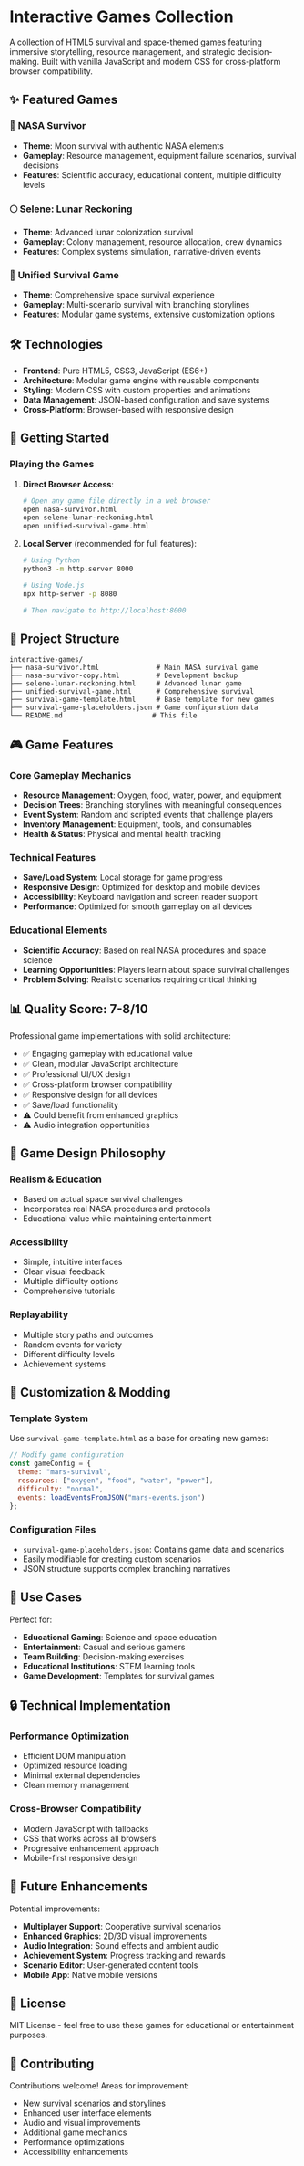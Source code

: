 # Interactive Games Collection

A collection of HTML5 survival and space-themed games featuring immersive storytelling, resource management, and strategic decision-making. Built with vanilla JavaScript and modern CSS for cross-platform browser compatibility.

## ✨ Featured Games

### 🌙 **NASA Survivor**
- **Theme**: Moon survival with authentic NASA elements
- **Gameplay**: Resource management, equipment failure scenarios, survival decisions
- **Features**: Scientific accuracy, educational content, multiple difficulty levels

### 🌕 **Selene: Lunar Reckoning**
- **Theme**: Advanced lunar colonization survival
- **Gameplay**: Colony management, resource allocation, crew dynamics
- **Features**: Complex systems simulation, narrative-driven events

### 🚀 **Unified Survival Game**
- **Theme**: Comprehensive space survival experience
- **Gameplay**: Multi-scenario survival with branching storylines
- **Features**: Modular game systems, extensive customization options

## 🛠️ Technologies

- **Frontend**: Pure HTML5, CSS3, JavaScript (ES6+)
- **Architecture**: Modular game engine with reusable components
- **Styling**: Modern CSS with custom properties and animations
- **Data Management**: JSON-based configuration and save systems
- **Cross-Platform**: Browser-based with responsive design

## 🚀 Getting Started

### Playing the Games

1. **Direct Browser Access**:
   ```bash
   # Open any game file directly in a web browser
   open nasa-survivor.html
   open selene-lunar-reckoning.html
   open unified-survival-game.html
   ```

2. **Local Server** (recommended for full features):
   ```bash
   # Using Python
   python3 -m http.server 8000
   
   # Using Node.js
   npx http-server -p 8080
   
   # Then navigate to http://localhost:8000
   ```

## 📁 Project Structure

```
interactive-games/
├── nasa-survivor.html              # Main NASA survival game
├── nasa-survivor-copy.html         # Development backup
├── selene-lunar-reckoning.html     # Advanced lunar game
├── unified-survival-game.html      # Comprehensive survival
├── survival-game-template.html     # Base template for new games
├── survival-game-placeholders.json # Game configuration data
└── README.md                      # This file
```

## 🎮 Game Features

### Core Gameplay Mechanics
- **Resource Management**: Oxygen, food, water, power, and equipment
- **Decision Trees**: Branching storylines with meaningful consequences
- **Event System**: Random and scripted events that challenge players
- **Inventory Management**: Equipment, tools, and consumables
- **Health & Status**: Physical and mental health tracking

### Technical Features
- **Save/Load System**: Local storage for game progress
- **Responsive Design**: Optimized for desktop and mobile devices
- **Accessibility**: Keyboard navigation and screen reader support
- **Performance**: Optimized for smooth gameplay on all devices

### Educational Elements
- **Scientific Accuracy**: Based on real NASA procedures and space science
- **Learning Opportunities**: Players learn about space survival challenges
- **Problem Solving**: Realistic scenarios requiring critical thinking

## 📊 Quality Score: 7-8/10

Professional game implementations with solid architecture:
- ✅ Engaging gameplay with educational value
- ✅ Clean, modular JavaScript architecture
- ✅ Professional UI/UX design
- ✅ Cross-platform browser compatibility
- ✅ Responsive design for all devices
- ✅ Save/load functionality
- ⚠️ Could benefit from enhanced graphics
- ⚠️ Audio integration opportunities

## 🎯 Game Design Philosophy

### Realism & Education
- Based on actual space survival challenges
- Incorporates real NASA procedures and protocols
- Educational value while maintaining entertainment

### Accessibility
- Simple, intuitive interfaces
- Clear visual feedback
- Multiple difficulty options
- Comprehensive tutorials

### Replayability
- Multiple story paths and outcomes
- Random events for variety
- Different difficulty levels
- Achievement systems

## 🔧 Customization & Modding

### Template System
Use `survival-game-template.html` as a base for creating new games:

```javascript
// Modify game configuration
const gameConfig = {
  theme: "mars-survival",
  resources: ["oxygen", "food", "water", "power"],
  difficulty: "normal",
  events: loadEventsFromJSON("mars-events.json")
};
```

### Configuration Files
- `survival-game-placeholders.json`: Contains game data and scenarios
- Easily modifiable for creating custom scenarios
- JSON structure supports complex branching narratives

## 🎯 Use Cases

Perfect for:
- **Educational Gaming**: Science and space education
- **Entertainment**: Casual and serious gamers
- **Team Building**: Decision-making exercises
- **Educational Institutions**: STEM learning tools
- **Game Development**: Templates for survival games

## 🔒 Technical Implementation

### Performance Optimization
- Efficient DOM manipulation
- Optimized resource loading
- Minimal external dependencies
- Clean memory management

### Cross-Browser Compatibility
- Modern JavaScript with fallbacks
- CSS that works across all browsers
- Progressive enhancement approach
- Mobile-first responsive design

## 🌟 Future Enhancements

Potential improvements:
- **Multiplayer Support**: Cooperative survival scenarios
- **Enhanced Graphics**: 2D/3D visual improvements
- **Audio Integration**: Sound effects and ambient audio
- **Achievement System**: Progress tracking and rewards
- **Scenario Editor**: User-generated content tools
- **Mobile App**: Native mobile versions

## 📝 License

MIT License - feel free to use these games for educational or entertainment purposes.

## 🤝 Contributing

Contributions welcome! Areas for improvement:
- New survival scenarios and storylines
- Enhanced user interface elements
- Audio and visual improvements
- Additional game mechanics
- Performance optimizations
- Accessibility enhancements